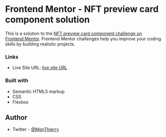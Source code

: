 # Frontend Mentor - NFT preview card component solution

This is a solution to the [NFT preview card component challenge on Frontend Mentor](https://www.frontendmentor.io/challenges/nft-preview-card-component-SbdUL_w0U). Frontend Mentor challenges help you improve your coding skills by building realistic projects. 

### Links

- Live Site URL: [live site URL](https://nangaim.github.io/nft-preview-card-component-main-Nangaim.io/)

### Built with

- Semantic HTML5 markup
- CSS 
- Flexbox

## Author

- Twitter - [@MgnThierry](https://twitter.com/MgnThierry)


